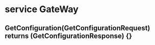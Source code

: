 # service GateWay
## GetConfiguration(GetConfigurationRequest) returns (GetConfigurationResponse) {}
